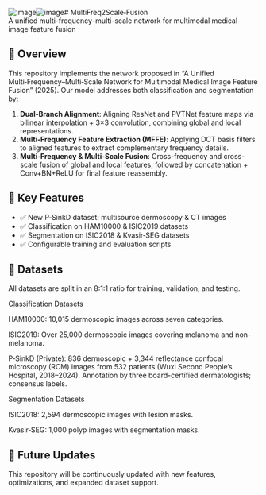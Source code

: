 ![image](https://github.com/user-attachments/assets/aa5fcce4-2f4a-4d07-9086-09bf1b48360a)![image](https://github.com/user-attachments/assets/e4034dcc-3798-4ea2-a302-72f2f90d601a)# MultiFreq2Scale‑Fusion  
A unified multi-frequency–multi-scale network for multimodal medical image feature fusion

<!-- Badges (CI, License, PyPI) can go here -->

## 📖 Overview  
This repository implements the network proposed in “A Unified Multi‑Frequency–Multi‑Scale Network for Multimodal Medical Image Feature Fusion” (2025). Our model addresses both classification and segmentation by:

1. **Dual‑Branch Alignment**: Aligning ResNet and PVTNet feature maps via bilinear interpolation + 3×3 convolution, combining global and local representations.  
2. **Multi‑Frequency Feature Extraction (MFFE)**: Applying DCT basis filters to aligned features to extract complementary frequency details.  
3. **Multi‑Frequency & Multi‑Scale Fusion**: Cross-frequency and cross-scale fusion of global and local features, followed by concatenation + Conv+BN+ReLU for final feature reassembly.  

## 🎯 Key Features  
- ✅ New P‑SinkD dataset: multisource dermoscopy & CT images
- ✅ Classification on HAM10000 & ISIC2019 datasets  
- ✅ Segmentation on ISIC2018 & Kvasir‑SEG datasets  
- ✅ Configurable training and evaluation scripts  

## 📂 Datasets

All datasets are split in an 8:1:1 ratio for training, validation, and testing.

Classification Datasets

HAM10000: 10,015 dermoscopic images across seven categories.

ISIC2019: Over 25,000 dermoscopic images covering melanoma and non-melanoma.

P‑SinkD (Private): 836 dermoscopic + 3,344 reflectance confocal microscopy (RCM) images from 532 patients (Wuxi Second People’s Hospital, 2018–2024). Annotation by three board-certified dermatologists; consensus labels.

Segmentation Datasets

ISIC2018: 2,594 dermoscopic images with lesion masks.

Kvasir‑SEG: 1,000 polyp images with segmentation masks.

## 🔧 Future Updates

This repository will be continuously updated with new features, optimizations, and expanded dataset support.
